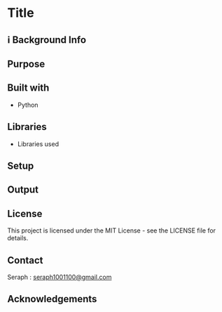 # Title


## ℹ️ Background  Info

## Purpose


## Built with
- Python

## Libraries
- Libraries used


## Setup 


## Output



## License

This project is licensed under the MIT License - see the LICENSE file for details.


## Contact

Seraph : seraph1001100@gmail.com

## Acknowledgements
